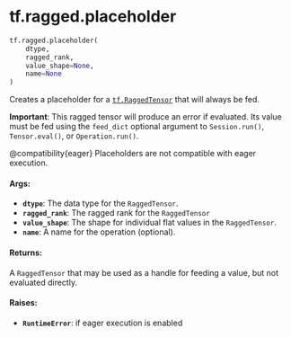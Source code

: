 <div itemscope itemtype="http://developers.google.com/ReferenceObject">
<meta itemprop="name" content="tf.ragged.placeholder" />
<meta itemprop="path" content="Stable" />
</div>

# tf.ragged.placeholder

``` python
tf.ragged.placeholder(
    dtype,
    ragged_rank,
    value_shape=None,
    name=None
)
```

Creates a placeholder for a <a href="../../tf/RaggedTensor.md"><code>tf.RaggedTensor</code></a> that will always be fed.

**Important**: This ragged tensor will produce an error if evaluated.
Its value must be fed using the `feed_dict` optional argument to
`Session.run()`, `Tensor.eval()`, or `Operation.run()`.

@compatibility{eager} Placeholders are not compatible with eager execution.

#### Args:

* <b>`dtype`</b>: The data type for the `RaggedTensor`.
* <b>`ragged_rank`</b>: The ragged rank for the `RaggedTensor`
* <b>`value_shape`</b>: The shape for individual flat values in the `RaggedTensor`.
* <b>`name`</b>: A name for the operation (optional).


#### Returns:

A `RaggedTensor` that may be used as a handle for feeding a value, but
not evaluated directly.


#### Raises:

* <b>`RuntimeError`</b>: if eager execution is enabled